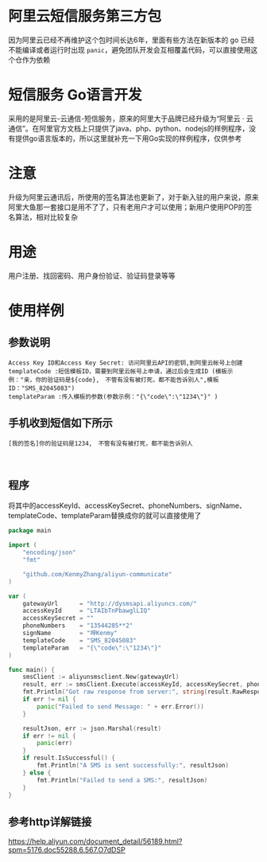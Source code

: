 # 阿里云短信服务第三方包
因为阿里云已经不再维护这个包时间长达6年，里面有些方法在新版本的 go 已经不能编译或者运行时出现 `panic`，避免团队开发会互相覆盖代码，可以直接使用这个仓作为依赖  

# 短信服务 Go语言开发 
采用的是阿里云-云通信-短信服务，原来的阿里大于品牌已经升级为“阿里云 · 云通信”。在阿里官方文档上只提供了java、php、python、nodejs的样例程序，没有提供go语言版本的，所以这里就补充一下用Go实现的样例程序，仅供参考

# 注意
升级为阿里云通讯后，所使用的签名算法也更新了，对于新入驻的用户来说，原来阿里大鱼那一套接口是用不了了，只有老用户才可以使用；新用户使用POP的签名算法，相对比较复杂

# 用途
用户注册、找回密码、用户身份验证、验证码登录等等

# 使用样例
## 参数说明
 	Access Key ID和Access Key Secret: 访问阿里云API的密钥,到阿里云帐号上创建
 	templateCode :短信模板ID，需要到阿里云帐号上申请，通过后会生成ID (模板示例："亲，你的验证码是${code},　不管有没有被打死，都不能告诉别人",模板ID："SMS_82045083")
 	templateParam :传入模板的参数(参数示例："{\"code\":\"1234\"}" )

## 手机收到短信如下所示
	[我的签名]你的验证码是1234,　不管有没有被打死，都不能告诉别人
  

## 程序
将其中的accessKeyId、accessKeySecret、phoneNumbers、signName、templateCode、templateParam替换成你的就可以直接使用了

```go
package main

import (
	"encoding/json"
	"fmt"

	"github.com/KenmyZhang/aliyun-communicate"
)

var (
	gatewayUrl      = "http://dysmsapi.aliyuncs.com/"
	accessKeyId     = "LTAIbTnPbawglLIQ"
	accessKeySecret = ""
	phoneNumbers    = "13544285**2"
	signName        = "坤Kenmy"
	templateCode    = "SMS_82045083"
	templateParam   = "{\"code\":\"1234\"}"
)

func main() {
	smsClient := aliyunsmsclient.New(gatewayUrl)
	result, err := smsClient.Execute(accessKeyId, accessKeySecret, phoneNumbers, signName, templateCode, templateParam)
	fmt.Println("Got raw response from server:", string(result.RawResponse))
	if err != nil {
		panic("Failed to send Message: " + err.Error())
	}

	resultJson, err := json.Marshal(result)
	if err != nil {
		panic(err)
	}
	if result.IsSuccessful() {
		fmt.Println("A SMS is sent successfully:", resultJson)
	} else {
		fmt.Println("Failed to send a SMS:", resultJson)
	}
}
```

## 参考http详解链接
https://help.aliyun.com/document_detail/56189.html?spm=5176.doc55288.6.567.O7dDSP


